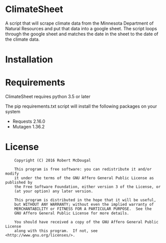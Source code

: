 # ClimateSheet

A script that will scrape climate data from the Minnesota Department of Natural Resources and 
put that data into a google sheet.  The script loops through the google sheet and matches the date
in the sheet to the date of the climate data.


Installation
============




Requirements
============

ClimateSheet requires python 3.5 or later


The pip requirements.txt script will install the following packages on your system
* Requests 2.16.0
* Mutagen 1.36.2

License
=======


```
    Copyright (C) 2016 Robert McDougal

    This program is free software: you can redistribute it and/or modify
    it under the terms of the GNU Affero General Public License as published by
    the Free Software Foundation, either version 3 of the License, or
    (at your option) any later version.

    This program is distributed in the hope that it will be useful,
    but WITHOUT ANY WARRANTY; without even the implied warranty of
    MERCHANTABILITY or FITNESS FOR A PARTICULAR PURPOSE.  See the
    GNU Affero General Public License for more details.

    You should have received a copy of the GNU Affero General Public License
    along with this program.  If not, see <http://www.gnu.org/licenses/>.
```
